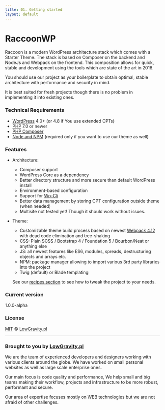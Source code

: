 ```yaml
---
title: 01. Getting started
layout: default
---
```


# RaccoonWP
Raccoon is a modern WordPress architecture stack which comes with a Starter Theme. The stack is based on Composer on the backend 
and NodeJs and Webpack on the frontend. This composition allows for quick, stable and development using the tools which are state of the art in 2018.  

You should use our project as your boilerplate to obtain optimal, stable architecture with performance and security in mind.

It is best suited for fresh projects though there is no problem in implementing it into existing ones.

### Technical Requirements
- [WordPress](https://wordpress.org/) 4.0+ (or 4.8 if You use extended CPTs) 
- [PHP](https://secure.php.net/) 7.0 or newer
- [PHP Composer](https://getcomposer.org/)
- [Node and NPM](https://nodejs.org/) (required only if you want to use our theme as well)

### Features
- Architecture:
    - Composer support
    - WordPress Core as a dependency
    - Better directory structure and more secure than default WordPress install
    - Environment-based configuration
    - Support for [Wp-Cli](https://wp-cli.org/)
    - Better data management by storing CPT configuration outside theme (when needed) 
    - Multisite not tested yet! Though it should work without issues.
- Theme:
    - Customizable theme build process based on newest [Webpack 4.12](https://webpack.js.org/) with dead code elimination and tree-shaking
    - CSS: Plain SCSS / Bootstrap 4 / Foundation 5 / Bourbon/Neat or anything else
    - JS: all newest features like ES6, modules, spreads, destructuring objects and arrays etc.
    - NPM: package manager allowing to import various 3rd party libraries into the project
    - Twig (default) or Blade templating
    
    See our [recipes section](/recipes) to see how to tweak the project to your needs.

### Current version
1.0.0-alpha

### License

[MIT](LICENSE.md) © [LowGravity.pl](https://lowgravity.pl)

----
### Brought to you by [LowGravity.pl](https://lowgravity.pl)
We are the team of experienced developers and designers working with various clients around the globe. We have worked
on small personal websites as well as large scale enterprise ones. 

Our main focus is code quality and performance, We help small and big teams making their workflow, projects and
infrastructure to be more robust, performant and secure. 

Our area of expertise focuses mostly on WEB technologies but we are not afraid of other challenges.